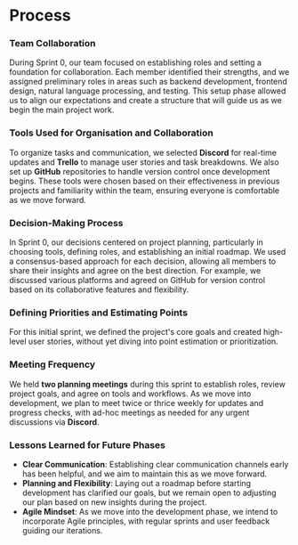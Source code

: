 # Process

### Team Collaboration

During Sprint 0, our team focused on establishing roles and setting a foundation for collaboration. Each member identified their strengths, and we assigned preliminary roles in areas such as backend development, frontend design, natural language processing, and testing. This setup phase allowed us to align our expectations and create a structure that will guide us as we begin the main project work.

### Tools Used for Organisation and Collaboration

To organize tasks and communication, we selected **Discord** for real-time updates and **Trello** to manage user stories and task breakdowns. We also set up **GitHub** repositories to handle version control once development begins. These tools were chosen based on their effectiveness in previous projects and familiarity within the team, ensuring everyone is comfortable as we move forward.

### Decision-Making Process

In Sprint 0, our decisions centered on project planning, particularly in choosing tools, defining roles, and establishing an initial roadmap. We used a consensus-based approach for each decision, allowing all members to share their insights and agree on the best direction. For example, we discussed various platforms and agreed on GitHub for version control based on its collaborative features and flexibility.

### Defining Priorities and Estimating Points

For this initial sprint, we defined the project's core goals and created high-level user stories, without yet diving into point estimation or prioritization.

### Meeting Frequency

We held **two planning meetings** during this sprint to establish roles, review project goals, and agree on tools and workflows. As we move into development, we plan to meet twice or thrice weekly for updates and progress checks, with ad-hoc meetings as needed for any urgent discussions via **Discord**.

### Lessons Learned for Future Phases

- **Clear Communication**: Establishing clear communication channels early has been helpful, and we aim to maintain this as we move forward.
- **Planning and Flexibility**: Laying out a roadmap before starting development has clarified our goals, but we remain open to adjusting our plan based on new insights during the project.
- **Agile Mindset**: As we move into the development phase, we intend to incorporate Agile principles, with regular sprints and user feedback guiding our iterations.
